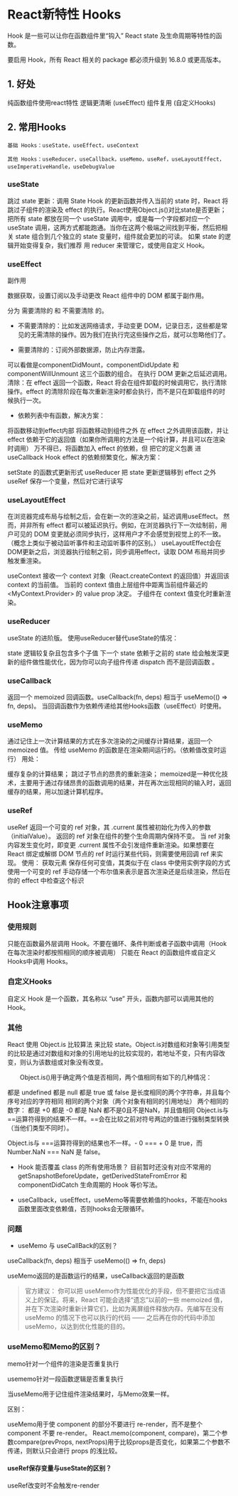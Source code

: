 # React新特性 Hooks


<!--more-->
Hook 是一些可以让你在函数组件里“钩入” React state 及生命周期等特性的函数。

要启用 Hook，所有 React 相关的 package 都必须升级到 16.8.0 或更高版本。

## 1. 好处
纯函数组件使用react特性
逻辑更清晰 (useEffect)
组件复用 (自定义Hooks)
## 2. 常用Hooks
```
基础 Hooks：useState，useEffect，useContext

其他 Hooks：useReducer，useCallback，useMemo，useRef，useLayoutEffect，useImperativeHandle，useDebugValue
```
### useState
跳过 state 更新：调用 State Hook 的更新函数并传入当前的 state 时，React 将跳过子组件的渲染及 effect 的执行。React使用Object.js()对比state是否更新；
把所有 state 都放在同一个 useState 调用中，或是每一个字段都对应一个 useState 调用，这两方式都能跑通。当你在这两个极端之间找到平衡，然后把相关 state 组合到几个独立的 state 变量时，组件就会更加的可读。 如果 state 的逻辑开始变得复杂，我们推荐 用 reducer 来管理它，或使用自定义 Hook。

### useEffect
副作用

数据获取，设置订阅以及手动更改 React 组件中的 DOM 都属于副作用。

分为 需要清除的 和 不需要清除 的。

* 不需要清除的：比如发送网络请求，手动变更 DOM，记录日志，这些都是常见的无需清除的操作。因为我们在执行完这些操作之后，就可以忽略他们了。

* 需要清除的：订阅外部数据源，防止内存泄露。

可以看做是componentDidMount，componentDidUpdate 和 componentWillUnmount 这三个函数的组合。 在执行 DOM 更新之后延迟调用。 清除：在 effect 返回一个函数，React 将会在组件卸载的时候调用它，执行清除操作。effect 的清除阶段在每次重新渲染时都会执行，而不是只在卸载组件的时候执行一次。

* 依赖列表中有函数，解决方案：

将函数移动到effect内部
将函数移动到组件之外
在 effect 之外调用该函数，并让 effect 依赖于它的返回值（如果你所调用的方法是一个纯计算，并且可以在渲染时调用）
万不得已，将函数加入 effect 的依赖，但 把它的定义包裹 进 useCallback Hook
effect 的依赖频繁变化，解决方案：

setState 的函数式更新形式
useReducer 把 state 更新逻辑移到 effect 之外
useRef 保存一个变量，然后对它进行读写

### useLayoutEffect
在浏览器完成布局与绘制之后，会在新一次的渲染之前，延迟调用useEffect。 然而，并非所有 effect 都可以被延迟执行。例如，在浏览器执行下一次绘制前，用户可见的 DOM 变更就必须同步执行，这样用户才不会感觉到视觉上的不一致。（概念上类似于被动监听事件和主动监听事件的区别。） useLayoutEffect会在DOM更新之后，浏览器执行绘制之前，同步调用effect，读取 DOM 布局并同步触发重渲染。

useContext
接收一个 context 对象（React.createContext 的返回值）并返回该 context 的当前值。 当前的 context 值由上层组件中距离当前组件最近的 <MyContext.Provider> 的 value prop 决定。 子组件在 context 值变化时重新渲染。

### useReducer
useState 的进阶版。 使用useReducer替代useState的情况：

state 逻辑较复杂且包含多个子值
下一个 state 依赖于之前的 state
给会触发深更新的组件做性能优化，因为你可以向子组件传递 dispatch 而不是回调函数 。

### useCallback
返回一个 memoized 回调函数。useCallback(fn, deps) 相当于 useMemo(() => fn, deps)。 当回调函数作为依赖传递给其他Hooks函数（useEffect）时使用。

### useMemo
通过记住上一次计算结果的方式在多次渲染的之间缓存计算结果，返回一个 memoized 值。 传给 useMemo 的函数是在渲染期间运行的。（依赖值改变时运行） 用处：

缓存复杂的计算结果；
跳过子节点的昂贵的重新渲染；
memoized是一种优化技术，主要用于通过存储昂贵的函数调用的结果，并在再次出现相同的输入时，返回缓存的结果，用以加速计算机程序。

 

### useRef
useRef 返回一个可变的 ref 对象，其 .current 属性被初始化为传入的参数（initialValue）。 返回的 ref 对象在组件的整个生命周期内保持不变。 当 ref 对象内容发生变化时，即变更 .current 属性不会引发组件重新渲染。如果想要在 React 绑定或解绑 DOM 节点的 ref 时运行某些代码，则需要使用回调 ref 来实现。 使用：
获取元素
保存任何可变值，其类似于在 class 中使用实例字段的方式
使用一个可变的 ref 手动存储一个布尔值来表示是首次渲染还是后续渲染，然后在你的 effect 中检查这个标识

## Hook注意事项
###  使用规则
只能在函数最外层调用 Hook。不要在循环、条件判断或者子函数中调用（Hook 在每次渲染时都按照相同的顺序被调用）
只能在 React 的函数组件或自定义Hooks中调用 Hooks。
### 自定义Hooks
自定义 Hook 是一个函数，其名称以 “use” 开头，函数内部可以调用其他的 Hook。

### 其他
React 使用 Object.is 比较算法 来比较 state。Object.is对数组和对象等引用类型的比较是通过对数组和对象的引用地址的比较实现的，若地址不变，只有内容改变，则认为该数组或对象没有改变。

　　Object.is()用于确定两个值是否相同，两个值相同有如下的几种情况：

都是 undefined
都是 null
都是 true 或 false
是长度相同的两个字符串，并且每个序号对应的字符相同
相同的两个对象（两个对象有相同的引用地址）
两个相同的数字：
都是 +0
都是 -0
都是 NaN
都不是0且不是NaN，并且值相同
Object.is与 ==运算符得到的结果不一样。==会在比较之前对符号两边的值进行强制类型转换（当他们类型不同时）。

Object.is与 ===运算符得到的结果也不一样。- 0 === + 0 是 true，而Number.NaN === NaN 是 false。

 

* Hook 能否覆盖 class 的所有使用场景？ 目前暂时还没有对应不常用的 getSnapshotBeforeUpdate，getDerivedStateFromError 和 componentDidCatch 生命周期的 Hook 等价写法。

* useCallback，useEffect，useMemo等需要依赖值的hooks，不能在hooks函数里面改变依赖值，否则hooks会无限循环。

###  问题
* useMemo 与 useCallBack的区别？

useCallback(fn, deps) 相当于 useMemo(() => fn, deps)

useMemo返回的是函数运行的结果，useCallback返回的是函数

> 官方建议：
> 你可以把 useMemo作为性能优化的手段，但不要把它当成语义上的保证。将来，React 可能会选择“遗忘”以前的一些 memoized 值，并在下次渲染时重新计算它们，比如为离屏组件释放内存。先编写在没有 useMemo 的情况下也可以执行的代码 —— 之后再在你的代码中添加 useMemo，以达到优化性能的目的。

 

### useMemo和Memo的区别？

memo针对一个组件的渲染是否重复执行

usememo针对一段函数逻辑是否重复执行

当useMemo用于记住组件渲染结果时，与Memo效果一样。

区别：

useMemo用于使 component 的部分不要进行 re-render，而不是整个 component 不要 re-render。
React.memo(component, compare)，第二个参数compare(prevProps, nextProps)用于比较props是否变化，如果第二个参数不传递，则默认只会进行 props 的浅比较。

#### useRef保存变量与useState的区别？

useRef改变时不会触发re-render
